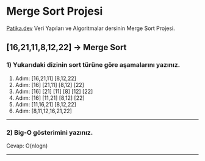# Merge Sort Projesi

[Patika.dev](https://app.patika.dev/) Veri Yapıları ve Algoritmalar dersinin Merge Sort Projesi.

## [16,21,11,8,12,22] -> Merge Sort

### 1) Yukarıdaki dizinin sort türüne göre aşamalarını yazınız.

1. Adım:        [16,21,11]  [8,12,22]
2. Adım:     [16] [21,11]    [8,12] [22]
3. Adım:  [16]  [21]  [11]  [8]  [12]  [22] 
4. Adım:     [16] [11,21]    [8,12] [22]
5. Adım:        [11,16,21]  [8,12,22]
6. Adım:          [8,11,12,16,21,22]
______________________
### 2) Big-O gösterimini yazınız.

Cevap: O(nlogn)
______________________